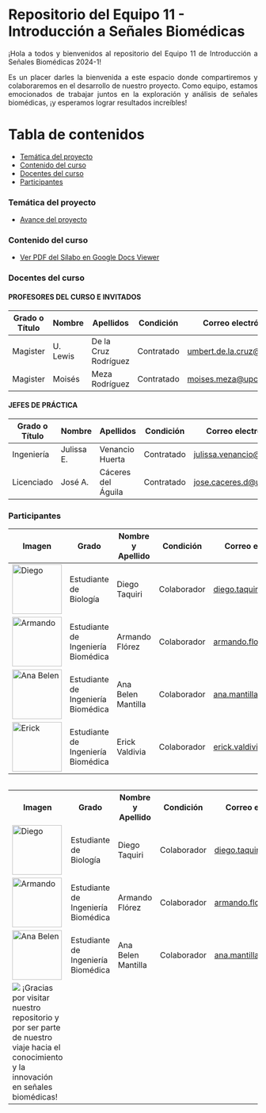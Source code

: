 # Repositorio del Equipo 11 - Introducción a Señales Biomédicas 
<p align="justify">
¡Hola a todos y bienvenidos al repositorio del Equipo 11 de Introducción a Señales Biomédicas 2024-1!

<p align="justify">
Es un placer darles la bienvenida a este espacio donde compartiremos y colaboraremos en el desarrollo de nuestro proyecto. Como equipo, estamos emocionados de trabajar juntos en la exploración y análisis de señales biomédicas, ¡y esperamos lograr resultados increíbles!

# Tabla de contenidos
- [Temática del proyecto](#Temática-del-proyecto)
- [Contenido del curso](#Contenido-del-curso)
- [Docentes del curso](#Docentes-del-curso)
- [Participantes](#Participantes)

### Temática del proyecto
- [Avance del proyecto](https://github.com/diego-taquiri/ISB-equipo11/blob/main/Documentaci%C3%B3n/Laboratorio%2010/Avance_Proyecto.md)

### Contenido del curso
- [Ver PDF del Sílabo en Google Docs Viewer](https://docs.google.com/viewer?url=https://github.com/diego-taquiri/ISB-equipo11/raw/main/Documentaci%C3%B3n/Laboratorio%2001/S%C3%ADlabo.pdf&embedded=true)

### Docentes del curso
#### PROFESORES DEL CURSO E INVITADOS

| Grado o Título | Nombre    | Apellidos             | Condición   | Correo electrónico         |
| -------------- | --------- | --------------------- | ----------- | -------------------------- |
| Magister       | U. Lewis  | De la Cruz Rodríguez  | Contratado  | [umbert.de.la.cruz@upch.pe](mailto:umbert.de.la.cruz@upch.pe) |
| Magister       | Moisés    | Meza Rodríguez        | Contratado  | [moises.meza@upch.pe](mailto:moises.meza@upch.pe) |

#### JEFES DE PRÁCTICA

| Grado o Título | Nombre    | Apellidos             | Condición   | Correo electrónico         |
| -------------- | --------- | --------------------- | ----------- | -------------------------- |
| Ingeniería     | Julissa E.| Venancio Huerta       | Contratado  | [julissa.venancio@upch.pe](mailto:julissa.venancio@upch.pe) |
| Licenciado     | José A.   | Cáceres del Águila    | Contratado  | [jose.caceres.d@upch.pe](mailto:jose.caceres.d@upch.pe) |

### Participantes
| Imagen                                                                                           | Grado                            | Nombre y Apellido        | Condición   | Correo electrónico                            |
|-------------------------------------------------------------------------------------------------|----------------------------------|--------------------------|-------------|-----------------------------------------------|
| <img src="https://github.com/diego-taquiri/ISB-equipo11/blob/main/Documentaci%C3%B3n/Laboratorio%2001/diego.jpeg" alt="Diego" width="100"/> | Estudiante de Biología           | Diego Taquiri            | Colaborador | [diego.taquiri@upch.pe](mailto:diego.taquiri@upch.pe)  |
| <img src="https://github.com/diego-taquiri/ISB-equipo11/blob/main/Documentaci%C3%B3n/Laboratorio%2001/Armando.jpeg" alt="Armando" width="100"/> | Estudiante de Ingeniería Biomédica | Armando Flórez           | Colaborador | [armando.florez@upch.pe](mailto:armando.florez@upch.pe)  |
| <img src="https://github.com/diego-taquiri/ISB-equipo11/blob/main/Documentaci%C3%B3n/Laboratorio%2001/ana.jpg" alt="Ana Belen" width="100"/>   | Estudiante de Ingeniería Biomédica | Ana Belen Mantilla       | Colaborador | [ana.mantilla@upch.pe](mailto:ana.mantilla@upch.pe)    |
| <img src="https://github.com/diego-taquiri/ISB-equipo11/blob/main/Documentaci%C3%B3n/Laboratorio%2001/Erick.jpg" alt="Erick" width="100"/>  | Estudiante de Ingeniería Biomédica | Erick Valdivia           | Colaborador | [erick.valdivia@upch.pe](mailto:erick.valdivia@upch.pe) |

<div style="display: flex; justify-content: center;">
  <table>
    <tr>
      <th>Imagen</th>
      <th>Grado</th>
      <th>Nombre y Apellido</th>
      <th>Condición</th>
      <th>Correo electrónico</th>
    </tr>
    <tr>
      <td><img src="https://github.com/diego-taquiri/ISB-equipo11/blob/main/Documentaci%C3%B3n/Laboratorio%2001/diego.jpeg" alt="Diego" width="100"/></td>
      <td>Estudiante de Biología</td>
      <td>Diego Taquiri</td>
      <td>Colaborador</td>
      <td><a href="mailto:diego.taquiri@upch.pe">diego.taquiri@upch.pe</a></td>
    </tr>
    <tr>
      <td><img src="https://github.com/diego-taquiri/ISB-equipo11/blob/main/Documentaci%C3%B3n/Laboratorio%2001/Armando.jpeg" alt="Armando" width="100"/></td>
      <td>Estudiante de Ingeniería Biomédica</td>
      <td>Armando Flórez</td>
      <td>Colaborador</td>
      <td><a href="mailto:armando.florez@upch.pe">armando.florez@upch.pe</a></td>
    </tr>
    <tr>
      <td><img src="https://github.com/diego-taquiri/ISB-equipo11/blob/main/Documentaci%C3%B3n/Laboratorio%2001/ana.jpg" alt="Ana Belen" width="100"/></td>
      <td>Estudiante de Ingeniería Biomédica</td>
      <td>Ana Belen Mantilla</td>
      <td>Colaborador</td>
      <td><a href="mailto:ana.mantilla@upch.pe">ana.mantilla@upch.pe</a></td>
    </tr>
    <tr>
      <td><img src="https://github.com/diego-taquiri/ISB-equipo

<p align="justify"> ¡Gracias por visitar nuestro repositorio y por ser parte de nuestro viaje hacia el conocimiento y la innovación en señales biomédicas!
